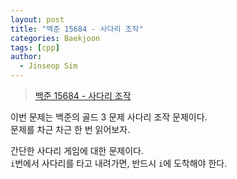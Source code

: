 ```yaml
---
layout: post
title: "백준 15684 - 사다리 조작"
categories: Baekjoon
tags: [cpp]
author:
  - Jinseop Sim
---
```

> [백준 15684 - 사다리 조작](https://www.acmicpc.net/problem/2568)

이번 문제는 백준의 골드 3 문제 사다리 조작 문제이다.  
문제를 차근 차근 한 번 읽어보자.  

간단한 사다리 게임에 대한 문제이다.  
```i```번에서 사다리를 타고 내려가면, 반드시 ```i```에 도착해야 한다.  
